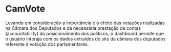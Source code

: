 # CamVote
Levando em consideração a importância e o efeito das votações realizadas na Câmara dos Deputados e da necessária prestação de contas (accountability) do posicionamento dos políticos, o dashboard permite que o usuário interaja com os dados extraídos do site da câmara dos deputados referente à votação dos parlamentares.

